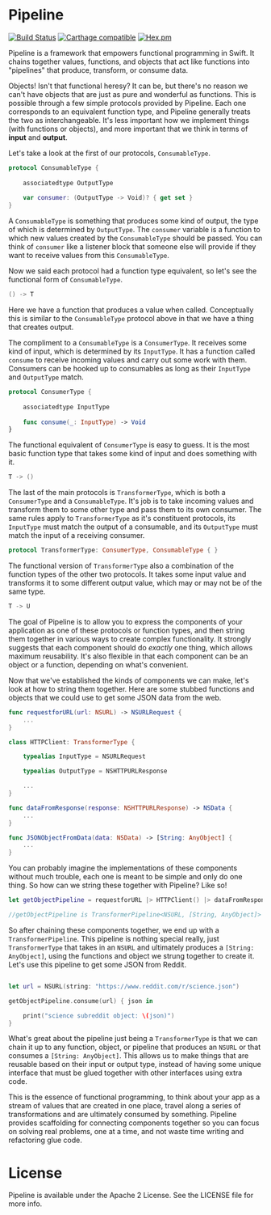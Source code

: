 # Pipeline

[![Build Status](https://travis-ci.org/patgoley/Pipeline.svg?branch=master)](https://travis-ci.org/patgoley/Pipeline) [![Carthage compatible](https://img.shields.io/badge/Carthage-compatible-4BC51D.svg?style=flat)](https://github.com/Carthage/Carthage) [![Hex.pm](https://img.shields.io/hexpm/l/plug.svg?maxAge=2592000)]()

 
Pipeline is a framework that empowers functional programming in Swift. It chains together values, functions, and objects that act like functions into "pipelines" that produce, transform, or consume data. 

Objects! Isn't that functional heresy? It can be, but there's no reason we can't have objects that are just as pure and wonderful as functions. This is possible through a few simple protocols provided by Pipeline. Each one corresponds to an equivalent function type, and Pipeline generally treats the two as interchangeable. It's less important how we implement things (with functions or objects), and more important that we think in terms of **input** and **output**.

Let's take a look at the first of our protocols, `ConsumableType`. 


``` swift
protocol ConsumableType {
    
    associatedtype OutputType
    
    var consumer: (OutputType -> Void)? { get set }
}
```
A `ConsumableType` is something that produces some kind of output, the type of which is determined by `OutputType`. The `consumer` variable is a function to which new values created by the `ConsumableType` should be passed. You can think of `consumer` like a listener block that someone else will provide if they want to receive values from this `ConsumableType`.

Now we said each protocol had a function type equivalent, so let's see the functional form of `ConsumableType`.

``` swift
() -> T
```

Here we have a function that produces a value when called. Conceptually this is similar to the `ConsumableType` protocol above in that we have a thing that creates output.

The compliment to a `ConsumableType` is a `ConsumerType`. It receives some kind of input, which is determined by its `InputType`. It has a function called `consume` to receive incoming values and carry out some work with them. Consumers can be hooked up to consumables as long as their `InputType` and `OutputType` match.

``` swift
protocol ConsumerType {
    
    associatedtype InputType
    
    func consume(_: InputType) -> Void
}
```

The functional equivalent of `ConsumerType` is easy to guess. It is the most basic function type that takes some kind of input and does something with it. 

``` swift
T -> ()
```


The last of the main protocols is `TransformerType`, which is both a `ConsumerType` and a `ConsumableType`. It's job is to take incoming values and transform them to some other type and pass them to its own consumer. The same rules apply to `TransformerType` as it's constituent protocols, its `InputType` must match the output of a consumable, and its `OutputType` must match the input of a receiving consumer.

``` swift
protocol TransformerType: ConsumerType, ConsumableType { }
```

The functional version of `TransformerType` also a combination of the function types of the other two protocols. It takes some input value and transforms it to some different output value, which may or may not be of the same type.

``` swift
T -> U
```

The goal of Pipeline is to allow you to express the components of your application as one of these protocols or function types, and then string them together in various ways to create complex functionality. It strongly suggests that each component should do *exactly* one thing, which allows maximum reusability. It's also flexible in that each component can be an object or a function, depending on what's convenient.

Now that we've established the kinds of components we can make, let's look at how to string them together. Here are some stubbed functions and objects that we could use to get some JSON data from the web.

``` swift
func requestforURL(url: NSURL) -> NSURLRequest {
    ...
}

class HTTPClient: TransformerType {

    typealias InputType = NSURLRequest

    typealias OutputType = NSHTTPURLResponse

    ...
}

func dataFromResponse(response: NSHTTPURLResponse) -> NSData {
    ...
}

func JSONObjectFromData(data: NSData) -> [String: AnyObject] {
    ...
}

```

You can probably imagine the implementations of these components without much trouble, each one is meant to be simple and only do one thing. So how can we string these together with Pipeline? Like so!

``` swift
let getObjectPipeline = requestforURL |> HTTPClient() |> dataFromResponse |> JSONObjectFromData

//getObjectPipeline is TransformerPipeline<NSURL, [String, AnyObject]>
```

So after chaining these components together, we end up with a `TransformerPipeline`. This pipeline is nothing special really, just `TransformerType` that takes in an `NSURL` and ultimately produces a `[String: AnyObject]`, using the functions and object we strung together to create it. Let's use this pipeline to get some JSON from Reddit.

``` swift

let url = NSURL(string: "https://www.reddit.com/r/science.json")

getObjectPipeline.consume(url) { json in 

    print("science subreddit object: \(json)")
}

```

What's great about the pipeline just being a `TransformerType` is that we can chain it up to any function, object, or pipeline that produces an `NSURL` or that consumes a `[String: AnyObject]`. This allows us to make things that are reusable based on their input or output type, instead of having some unique interface that must be glued together with other interfaces using extra code.

This is the essence of functional programming, to think about your app as a stream of values that are created in one place, travel along a series of transformations and are ultimately consumed by something. Pipeline provides scaffolding for connecting components together so you can focus on solving real problems, one at a time, and not waste time writing and refactoring glue code.

# License 

Pipeline is available under the Apache 2 License. See the LICENSE file for more info.
